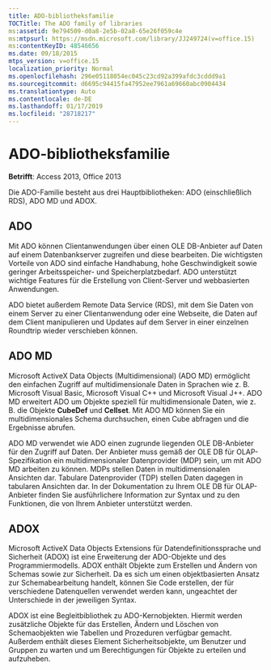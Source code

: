 ```yaml
---
title: ADO-bibliotheksfamilie
TOCTitle: The ADO family of libraries
ms:assetid: 9e794509-d0a8-2e5b-02a8-65e26f059c4e
ms:mtpsurl: https://msdn.microsoft.com/library/JJ249724(v=office.15)
ms:contentKeyID: 48546656
ms.date: 09/18/2015
mtps_version: v=office.15
localization_priority: Normal
ms.openlocfilehash: 296e05118054ec045c23cd92a399afdc3cddd9a1
ms.sourcegitcommit: d6695c94415fa47952ee7961a69660abc0904434
ms.translationtype: Auto
ms.contentlocale: de-DE
ms.lasthandoff: 01/17/2019
ms.locfileid: "28718217"
---
```

# <a name="the-ado-family-of-libraries"></a>ADO-bibliotheksfamilie

**Betrifft**: Access 2013, Office 2013

Die ADO-Familie besteht aus drei Hauptbibliotheken: ADO (einschließlich RDS), ADO MD und ADOX.

## <a name="ado"></a>ADO

Mit ADO können Clientanwendungen über einen OLE DB-Anbieter auf Daten auf einem Datenbankserver zugreifen und diese bearbeiten. Die wichtigsten Vorteile von ADO sind einfache Handhabung, hohe Geschwindigkeit sowie geringer Arbeitsspeicher- und Speicherplatzbedarf. ADO unterstützt wichtige Features für die Erstellung von Client-Server und webbasierten Anwendungen.

ADO bietet außerdem Remote Data Service (RDS), mit dem Sie Daten von einem Server zu einer Clientanwendung oder eine Webseite, die Daten auf dem Client manipulieren und Updates auf dem Server in einer einzelnen Roundtrip wieder verschieben können.

## <a name="ado-md"></a>ADO MD

Microsoft ActiveX Data Objects (Multidimensional) (ADO MD) ermöglicht den einfachen Zugriff auf multidimensionale Daten in Sprachen wie z. B. Microsoft Visual Basic, Microsoft Visual C++ und Microsoft Visual J++. ADO MD erweitert ADO um Objekte speziell für multidimensionale Daten, wie z. B. die Objekte **CubeDef** und **Cellset**. Mit ADO MD können Sie ein multidimensionales Schema durchsuchen, einen Cube abfragen und die Ergebnisse abrufen.

ADO MD verwendet wie ADO einen zugrunde liegenden OLE DB-Anbieter für den Zugriff auf Daten. Der Anbieter muss gemäß der OLE DB für OLAP-Spezifikation ein multidimensionaler Datenprovider (MDP) sein, um mit ADO MD arbeiten zu können. MDPs stellen Daten in multidimensionalen Ansichten dar. Tabulare Datenprovider (TDP) stellen Daten dagegen in tabularen Ansichten dar. In der Dokumentation zu Ihrem OLE DB für OLAP-Anbieter finden Sie ausführlichere Information zur Syntax und zu den Funktionen, die von Ihrem Anbieter unterstützt werden.

## <a name="adox"></a>ADOX

Microsoft ActiveX Data Objects Extensions für Datendefinitionssprache und Sicherheit (ADOX) ist eine Erweiterung der ADO-Objekte und des Programmiermodells. ADOX enthält Objekte zum Erstellen und Ändern von Schemas sowie zur Sicherheit. Da es sich um einen objektbasierten Ansatz zur Schemabearbeitung handelt, können Sie Code erstellen, der für verschiedene Datenquellen verwendet werden kann, ungeachtet der Unterschiede in der jeweiligen Syntax.

ADOX ist eine Begleitbibliothek zu ADO-Kernobjekten. Hiermit werden zusätzliche Objekte für das Erstellen, Ändern und Löschen von Schemaobjekten wie Tabellen und Prozeduren verfügbar gemacht. Außerdem enthält dieses Element Sicherheitsobjekte, um Benutzer und Gruppen zu warten und um Berechtigungen für Objekte zu erteilen und aufzuheben.

